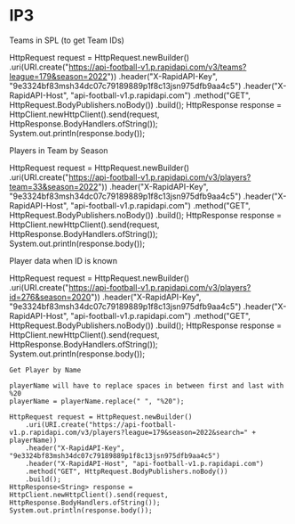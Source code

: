 # IP3

Teams in SPL (to get Team IDs)

HttpRequest request = HttpRequest.newBuilder()
		.uri(URI.create("https://api-football-v1.p.rapidapi.com/v3/teams?league=179&season=2022"))
		.header("X-RapidAPI-Key", "9e3324bf83msh34dc07c79189889p1f8c13jsn975dfb9aa4c5")
		.header("X-RapidAPI-Host", "api-football-v1.p.rapidapi.com")
		.method("GET", HttpRequest.BodyPublishers.noBody())
		.build();
HttpResponse<String> response = HttpClient.newHttpClient().send(request, HttpResponse.BodyHandlers.ofString());
System.out.println(response.body());


Players in Team by Season

HttpRequest request = HttpRequest.newBuilder()
		.uri(URI.create("https://api-football-v1.p.rapidapi.com/v3/players?team=33&season=2022"))
		.header("X-RapidAPI-Key", "9e3324bf83msh34dc07c79189889p1f8c13jsn975dfb9aa4c5")
		.header("X-RapidAPI-Host", "api-football-v1.p.rapidapi.com")
		.method("GET", HttpRequest.BodyPublishers.noBody())
		.build();
HttpResponse<String> response = HttpClient.newHttpClient().send(request, HttpResponse.BodyHandlers.ofString());
System.out.println(response.body());


Player data when ID is known

HttpRequest request = HttpRequest.newBuilder()
		.uri(URI.create("https://api-football-v1.p.rapidapi.com/v3/players?id=276&season=2020"))
		.header("X-RapidAPI-Key", "9e3324bf83msh34dc07c79189889p1f8c13jsn975dfb9aa4c5")
		.header("X-RapidAPI-Host", "api-football-v1.p.rapidapi.com")
		.method("GET", HttpRequest.BodyPublishers.noBody())
		.build();
HttpResponse<String> response = HttpClient.newHttpClient().send(request, HttpResponse.BodyHandlers.ofString());
System.out.println(response.body());
	
	
	Get Player by Name
	
	playerName will have to replace spaces in between first and last with %20
	playerName = playerName.replace(" ", "%20");
	
	HttpRequest request = HttpRequest.newBuilder()
		.uri(URI.create("https://api-football-v1.p.rapidapi.com/v3/players?league=179&season=2022&search=" + playerName))
		.header("X-RapidAPI-Key", "9e3324bf83msh34dc07c79189889p1f8c13jsn975dfb9aa4c5")
		.header("X-RapidAPI-Host", "api-football-v1.p.rapidapi.com")
		.method("GET", HttpRequest.BodyPublishers.noBody())
		.build();
	HttpResponse<String> response = HttpClient.newHttpClient().send(request, HttpResponse.BodyHandlers.ofString());
	System.out.println(response.body());
